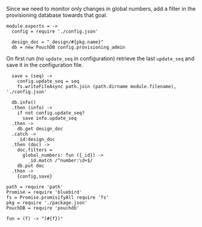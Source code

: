 Since we need to monitor only changes in global numbers, add a filter in the provisioning database towards that goal.

    module.exports = ->
      config = require './config.json'

      design_doc = "_design/#{pkg.name}"
      db = new PouchDB config.provisioning_admin

On first run (no `update_seq` in configuration) retrieve the last `update_seq` and save it in the configuration file.

      save = (seq) ->
        config.update_seq = seq
        fs.writeFileAsync path.join (path.dirname module.filename), './config.json'

      db.info()
      .then (info) ->
        if not config.update_seq?
          save info.update_seq
      .then ->
        db.get design_doc
      .catch ->
        _id:design_doc
      .then (doc) ->
        doc.filters =
          global_numbers: fun ({_id}) ->
            _id.match /^number:\d+$/
        db.put doc
      .then ->
        {config,save}

    path = require 'path'
    Promise = require 'bluebird'
    fs = Promise.promisifyAll require 'fs'
    pkg = require './package.json'
    PouchDB = require 'pouchdb'

    fun = (f) -> "(#{f})"
